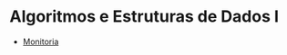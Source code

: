 # Algoritmos e Estruturas de Dados I

 - [Monitoria](https://github.com/cc-dhc/dhc-aed-1/tree/main/monitoria)
